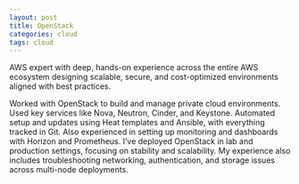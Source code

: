 ```yaml
---
layout: post
title: OpenStack
categories: cloud
tags: cloud
---
```


AWS expert with deep, hands-on experience across the entire AWS ecosystem designing scalable, secure, and cost-optimized environments aligned with best practices.

<!--more-->

Worked with OpenStack to build and manage private cloud environments. Used key services like Nova, Neutron, Cinder, and Keystone. Automated setup and updates using Heat templates and Ansible, with everything tracked in Git. Also experienced in setting up monitoring and dashboards with Horizon and Prometheus. I’ve deployed OpenStack in lab and production settings, focusing on stability and scalability. My experience also includes troubleshooting networking, authentication, and storage issues across multi-node deployments.

